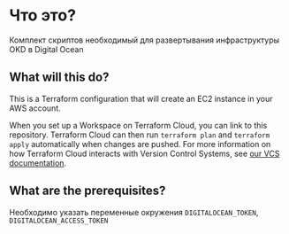 # Что это?

Комплект скриптов необходимый для развертывания инфраструктуры OKD в Digital Ocean

## What will this do?

This is a Terraform configuration that will create an EC2 instance in your AWS account. 

When you set up a Workspace on Terraform Cloud, you can link to this repository. Terraform Cloud can then run `terraform plan` and `terraform apply` automatically when changes are pushed. For more information on how Terraform Cloud interacts with Version Control Systems, see [our VCS documentation](https://www.terraform.io/docs/cloud/run/ui.html).

## What are the prerequisites?

Необходимо указать переменные окружения `DIGITALOCEAN_TOKEN`, `DIGITALOCEAN_ACCESS_TOKEN`
